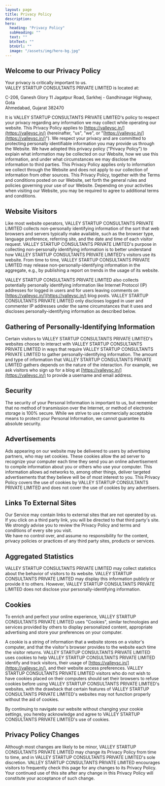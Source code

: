 ```yaml
---
layout: page
title: Privacy Policy
description: 
hero:
  heading: "Privacy Policy"
  subHeading: ""
  text: ""
  btnText: ""
  btnUrl: ""
  image: "/assets/img/hero-bg.jpg"
---
```



## Welcome to our Privacy Policy
Your privacy is critically important to us.   
VALLEY STARTUP CONSULTANTS PRIVATE LIMITED is located at:

C-206, Ganesh Glory 11 Jagatpur Road, Sarkhej - Gandhinagar Highway, Gota <br> Ahmedabad, Gujarat 382470


It is VALLEY STARTUP CONSULTANTS PRIVATE LIMITED's policy to respect your privacy regarding any information we may collect while operating our website. This Privacy Policy applies to [https://valleysc.in/](https://valleysc.in/) (hereinafter, "us", "we", or "[https://valleysc.in/](https://valleysc.in/)"). We respect your privacy and are committed to protecting personally identifiable information you may provide us through the Website. We have adopted this privacy policy ("Privacy Policy") to explain what information may be collected on our Website, how we use this information, and under what circumstances we may disclose the information to third parties. This Privacy Policy applies only to information we collect through the Website and does not apply to our collection of information from other sources. This Privacy Policy, together with the Terms and conditions posted on our Website, set forth the general rules and policies governing your use of our Website. Depending on your activities when visiting our Website, you may be required to agree to additional terms and conditions.

## Website Visitors

Like most website operators, VALLEY STARTUP CONSULTANTS PRIVATE LIMITED collects non-personally identifying information of the sort that web browsers and servers typically make available, such as the browser type, language preference, referring site, and the date and time of each visitor request. VALLEY STARTUP CONSULTANTS PRIVATE LIMITED's purpose in collecting non-personally identifying information is to better understand how VALLEY STARTUP CONSULTANTS PRIVATE LIMITED's visitors use its website. From time to time, VALLEY STARTUP CONSULTANTS PRIVATE LIMITED may release non-personally-identifying information in the aggregate, e.g., by publishing a report on trends in the usage of its website.

VALLEY STARTUP CONSULTANTS PRIVATE LIMITED also collects potentially personally identifying information like Internet Protocol (IP) addresses for logged in users and for users leaving comments on [https://valleysc.in/](https://valleysc.in/) blog posts. VALLEY STARTUP CONSULTANTS PRIVATE LIMITED only discloses logged in user and commenter IP addresses under the same circumstances that it uses and discloses personally-identifying information as described below.

## Gathering of Personally-Identifying Information

Certain visitors to VALLEY STARTUP CONSULTANTS PRIVATE LIMITED's websites choose to interact with VALLEY STARTUP CONSULTANTS PRIVATE LIMITED in ways that require VALLEY STARTUP CONSULTANTS PRIVATE LIMITED to gather personally-identifying information. The amount and type of information that VALLEY STARTUP CONSULTANTS PRIVATE LIMITED gathers depends on the nature of the interaction. For example, we ask visitors who sign up for a blog at [https://valleysc.in/](https://valleysc.in/) to provide a username and email address.

## Security

The security of your Personal Information is important to us, but remember that no method of transmission over the Internet, or method of electronic storage is 100% secure. While we strive to use commercially acceptable means to protect your Personal Information, we cannot guarantee its absolute security.

## Advertisements

Ads appearing on our website may be delivered to users by advertising partners, who may set cookies. These cookies allow the ad server to recognize your computer each time they send you an online advertisement to compile information about you or others who use your computer. This information allows ad networks to, among other things, deliver targeted advertisements that they believe will be of most interest to you. This Privacy Policy covers the use of cookies by VALLEY STARTUP CONSULTANTS PRIVATE LIMITED and does not cover the use of cookies by any advertisers.

## Links To External Sites
Our Service may contain links to external sites that are not operated by us. If you click on a third party link, you will be directed to that third party's site. We strongly advise you to review the Privacy Policy and terms and conditions of every site you visit.    
We have no control over, and assume no responsibility for the content, privacy policies or practices of any third party sites, products or services.

## Aggregated Statistics

VALLEY STARTUP CONSULTANTS PRIVATE LIMITED may collect statistics about the behavior of visitors to its website. VALLEY STARTUP CONSULTANTS PRIVATE LIMITED may display this information publicly or provide it to others. However, VALLEY STARTUP CONSULTANTS PRIVATE LIMITED does not disclose your personally-identifying information.

## Cookies

To enrich and perfect your online experience, VALLEY STARTUP CONSULTANTS PRIVATE LIMITED uses "Cookies", similar technologies and services provided by others to display personalized content, appropriate advertising and store your preferences on your computer.

A cookie is a string of information that a website stores on a visitor's computer, and that the visitor's browser provides to the website each time the visitor returns. VALLEY STARTUP CONSULTANTS PRIVATE LIMITED uses cookies to help VALLEY STARTUP CONSULTANTS PRIVATE LIMITED identify and track visitors, their usage of [https://valleysc.in/](https://valleysc.in/), and their website access preferences. VALLEY STARTUP CONSULTANTS PRIVATE LIMITED visitors who do not wish to have cookies placed on their computers should set their browsers to refuse cookies before using VALLEY STARTUP CONSULTANTS PRIVATE LIMITED's websites, with the drawback that certain features of VALLEY STARTUP CONSULTANTS PRIVATE LIMITED's websites may not function properly without the aid of cookies.

By continuing to navigate our website without changing your cookie settings, you hereby acknowledge and agree to VALLEY STARTUP CONSULTANTS PRIVATE LIMITED's use of cookies.

## Privacy Policy Changes


Although most changes are likely to be minor, VALLEY STARTUP CONSULTANTS PRIVATE LIMITED may change its Privacy Policy from time to time, and in VALLEY STARTUP CONSULTANTS PRIVATE LIMITED's sole discretion. VALLEY STARTUP CONSULTANTS PRIVATE LIMITED encourages visitors to frequently check this page for any changes to its Privacy Policy. Your continued use of this site after any change in this Privacy Policy will constitute your acceptance of such change.



